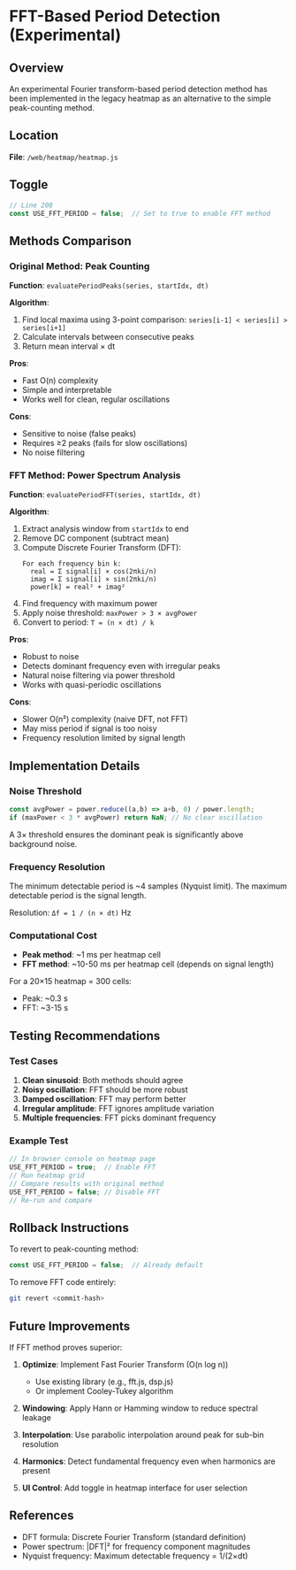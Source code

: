 # FFT-Based Period Detection (Experimental)

## Overview

An experimental Fourier transform-based period detection method has been implemented in the legacy heatmap as an alternative to the simple peak-counting method.

## Location

**File**: `/web/heatmap/heatmap.js`

## Toggle

```javascript
// Line 208
const USE_FFT_PERIOD = false;  // Set to true to enable FFT method
```

## Methods Comparison

### Original Method: Peak Counting

**Function**: `evaluatePeriodPeaks(series, startIdx, dt)`

**Algorithm**:
1. Find local maxima using 3-point comparison: `series[i-1] < series[i] > series[i+1]`
2. Calculate intervals between consecutive peaks
3. Return mean interval × dt

**Pros**:
- Fast O(n) complexity
- Simple and interpretable
- Works well for clean, regular oscillations

**Cons**:
- Sensitive to noise (false peaks)
- Requires ≥2 peaks (fails for slow oscillations)
- No noise filtering

### FFT Method: Power Spectrum Analysis

**Function**: `evaluatePeriodFFT(series, startIdx, dt)`

**Algorithm**:
1. Extract analysis window from `startIdx` to end
2. Remove DC component (subtract mean)
3. Compute Discrete Fourier Transform (DFT):
   ```
   For each frequency bin k:
     real = Σ signal[i] × cos(2πki/n)
     imag = Σ signal[i] × sin(2πki/n)
     power[k] = real² + imag²
   ```
4. Find frequency with maximum power
5. Apply noise threshold: `maxPower > 3 × avgPower`
6. Convert to period: `T = (n × dt) / k`

**Pros**:
- Robust to noise
- Detects dominant frequency even with irregular peaks
- Natural noise filtering via power threshold
- Works with quasi-periodic oscillations

**Cons**:
- Slower O(n²) complexity (naive DFT, not FFT)
- May miss period if signal is too noisy
- Frequency resolution limited by signal length

## Implementation Details

### Noise Threshold

```javascript
const avgPower = power.reduce((a,b) => a+b, 0) / power.length;
if (maxPower < 3 * avgPower) return NaN; // No clear oscillation
```

A 3× threshold ensures the dominant peak is significantly above background noise.

### Frequency Resolution

The minimum detectable period is ~4 samples (Nyquist limit).
The maximum detectable period is the signal length.

Resolution: `Δf = 1 / (n × dt)` Hz

### Computational Cost

- **Peak method**: ~1 ms per heatmap cell
- **FFT method**: ~10-50 ms per heatmap cell (depends on signal length)

For a 20×15 heatmap = 300 cells:
- Peak: ~0.3 s
- FFT: ~3-15 s

## Testing Recommendations

### Test Cases

1. **Clean sinusoid**: Both methods should agree
2. **Noisy oscillation**: FFT should be more robust
3. **Damped oscillation**: FFT may perform better
4. **Irregular amplitude**: FFT ignores amplitude variation
5. **Multiple frequencies**: FFT picks dominant frequency

### Example Test

```javascript
// In browser console on heatmap page
USE_FFT_PERIOD = true;  // Enable FFT
// Run heatmap grid
// Compare results with original method
USE_FFT_PERIOD = false; // Disable FFT
// Re-run and compare
```

## Rollback Instructions

To revert to peak-counting method:

```javascript
const USE_FFT_PERIOD = false;  // Already default
```

To remove FFT code entirely:

```bash
git revert <commit-hash>
```

## Future Improvements

If FFT method proves superior:

1. **Optimize**: Implement Fast Fourier Transform (O(n log n))
   - Use existing library (e.g., fft.js, dsp.js)
   - Or implement Cooley-Tukey algorithm

2. **Windowing**: Apply Hann or Hamming window to reduce spectral leakage

3. **Interpolation**: Use parabolic interpolation around peak for sub-bin resolution

4. **Harmonics**: Detect fundamental frequency even when harmonics are present

5. **UI Control**: Add toggle in heatmap interface for user selection

## References

- DFT formula: Discrete Fourier Transform (standard definition)
- Power spectrum: |DFT|² for frequency component magnitudes
- Nyquist frequency: Maximum detectable frequency = 1/(2×dt)

